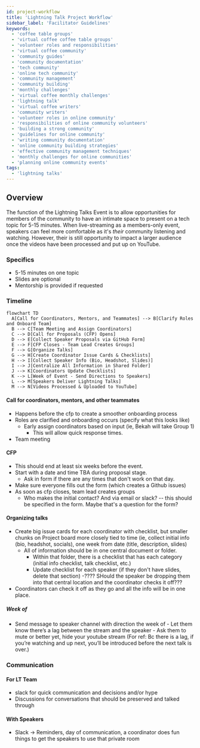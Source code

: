 ```yaml
---
id: project-workflow
title: 'Lightning Talk Project Workflow'
sidebar_label: 'Facilitator Guidelines'
keywords:
  - 'coffee table groups'
  - 'virtual coffee coffee table groups'
  - 'volunteer roles and responsibilities'
  - 'virtual coffee community'
  - 'community guides'
  - 'community documentation'
  - 'tech community'
  - 'online tech community'
  - 'community management'
  - 'community building'
  - 'monthly challenges'
  - 'virtual coffee monthly challenges'
  - 'lightning talk'
  - 'virtual coffee writers'
  - 'community writers'
  - 'volunteer roles in online community'
  - 'responsibilities of online community volunteers'
  - 'building a strong community'
  - 'guidelines for online community'
  - 'writing community documentation'
  - 'online community building strategies'
  - 'effective community management techniques'
  - 'monthly challenges for online communities'
  - 'planning online community events'
tags:
  - 'lightning talks'
---
```


## Overview

The function of the Lightning Talks Event is to allow opportunities for members of the community to have an intimate space to present on a tech topic for 5-15 minutes. When live-streaming as a members-only event, speakers can feel more comfortable as it's _their_ community listening and watching. However, their is still opportunity to impact a larger audience once the videos have been processed and put up on YouTube.

### Specifics

- 5-15 minutes on one topic
- Slides are optional
- Mentorship is provided if requested

### Timeline

```mermaid
flowchart TD
  A[Call for Coordinators, Mentors, and Teammates] --> B[Clarify Roles and Onboard Team]
  B --> C[Team Meeting and Assign Coordinators]
  C --> D[Call for Proposals (CFP) Opens]
  D --> E[Collect Speaker Proposals via GitHub Form]
  E --> F[CFP Closes - Team Lead Creates Groups]
  F --> G[Organize Talks]
  G --> H[Create Coordinator Issue Cards & Checklists]
  H --> I[Collect Speaker Info (Bio, Headshot, Slides)]
  I --> J[Centralize All Information in Shared Folder]
  J --> K[Coordinators Update Checklists]
  K --> L[Week of Event - Send Directions to Speakers]
  L --> M[Speakers Deliver Lightning Talks]
  M --> N[Videos Processed & Uploaded to YouTube]
```

#### Call for coordinators, mentors, and other teammates

- Happens before the cfp to create a smoother onboarding process
- Roles are clarified and onboarding occurs (specify what this looks like)
  - Early assign coordinators based on input (ie, Bekah will take Group 1)
    - This will allow quick response times.
- Team meeting

#### CFP

- This should end at least six weeks before the event.
- Start with a date and time TBA during proposal stage.
  - Ask in form if there are any times that don't work on that day.
- Make sure everyone fills out the form (which creates a Github issues)
- As soon as cfp closes, team lead creates groups
  - Who makes the initial contact? And via email or slack? -- this should be specified in the form. Maybe that's a question for the form?

#### Organizing talks

- Create big issue cards for each coordinator with checklist, but smaller chunks on Project board more closely tied to time (ie, collect initial info (bio, headshot, socials), one week from date (title, description, slides)
  - All of information should be in one central document or folder.
    - Within that folder, there is a checklist that has each category (initial info checklist, talk checklist, etc.)
    - Update checklist for each speaker (if they don't have slides, delete that section)
      -???? SHould the speaker be dropping them into that central location and the coordinator checks it off???
- Coordinators can check it off as they go and all the info will be in one place.

##### Week of

- Send message to speaker channel with direction the week of - Let them know there’s a lag between the stream and the speaker - Ask them to mute or better yet, hide your youtube stream
  (For ref: Bc there is a lag, if you’re watching and up next, you’ll be introduced before the next talk is over.)

### Communication

#### For LT Team

- slack for quick communication and decisions and/or hype
- Discussions for conversations that should be preserved and talked through

#### With Speakers

- Slack -> Reminders, day of communication, a coordinator does fun things to get the speakers to use that private room
